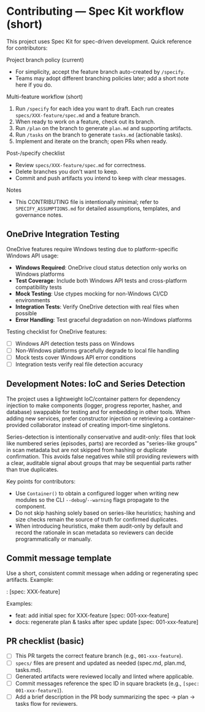 # Contributing — Spec Kit workflow (short)

This project uses Spec Kit for spec-driven development. Quick reference for contributors:

Project branch policy (current)
- For simplicity, accept the feature branch auto-created by `/specify`.
- Teams may adopt different branching policies later; add a short note here if you do.

Multi-feature workflow (short)
1. Run `/specify` for each idea you want to draft. Each run creates `specs/XXX-feature/spec.md` and a feature branch.
2. When ready to work on a feature, check out its branch.
3. Run `/plan` on the branch to generate `plan.md` and supporting artifacts.
4. Run `/tasks` on the branch to generate `tasks.md` (actionable tasks).
5. Implement and iterate on the branch; open PRs when ready.

Post-/specify checklist
- Review `specs/XXX-feature/spec.md` for correctness.
- Delete branches you don't want to keep.
- Commit and push artifacts you intend to keep with clear messages.

Notes
- This CONTRIBUTING file is intentionally minimal; refer to `SPECIFY_ASSUMPTIONS.md` for detailed assumptions, templates, and governance notes.

## OneDrive Integration Testing

OneDrive features require Windows testing due to platform-specific Windows API usage:

- **Windows Required**: OneDrive cloud status detection only works on Windows platforms
- **Test Coverage**: Include both Windows API tests and cross-platform compatibility tests
- **Mock Testing**: Use ctypes mocking for non-Windows CI/CD environments
- **Integration Tests**: Verify OneDrive detection with real files when possible
- **Error Handling**: Test graceful degradation on non-Windows platforms

Testing checklist for OneDrive features:

- [ ] Windows API detection tests pass on Windows
- [ ] Non-Windows platforms gracefully degrade to local file handling
- [ ] Mock tests cover Windows API error conditions
- [ ] Integration tests verify real file detection accuracy

## Development Notes: IoC and Series Detection

The project uses a lightweight IoC/container pattern for dependency injection to make components (logger, progress reporter, hasher, and database) swappable for testing and for embedding in other tools. When adding new services, prefer constructor injection or retrieving a container-provided collaborator instead of creating import-time singletons.

Series-detection is intentionally conservative and audit-only: files that look like numbered series (episodes, parts) are recorded as "series-like groups" in scan metadata but are not skipped from hashing or duplicate confirmation. This avoids false negatives while still providing reviewers with a clear, auditable signal about groups that may be sequential parts rather than true duplicates.

Key points for contributors:

- Use `Container()` to obtain a configured logger when writing new modules so the CLI `--debug`/`--warning` flags propagate to the component.
- Do not skip hashing solely based on series-like heuristics; hashing and size checks remain the source of truth for confirmed duplicates.
- When introducing heuristics, make them audit-only by default and record the rationale in scan metadata so reviewers can decide programmatically or manually.

Commit message template
-----------------------

Use a short, consistent commit message when adding or regenerating spec artifacts. Example:

<type>: <short description> [spec: XXX-feature]

Examples:
- feat: add initial spec for XXX-feature [spec: 001-xxx-feature]
- docs: regenerate plan & tasks after spec update [spec: 001-xxx-feature]

PR checklist (basic)
--------------------

- [ ] This PR targets the correct feature branch (e.g., `001-xxx-feature`).
- [ ] `specs/` files are present and updated as needed (spec.md, plan.md, tasks.md).
- [ ] Generated artifacts were reviewed locally and linted where applicable.
- [ ] Commit messages reference the spec ID in square brackets (e.g., `[spec: 001-xxx-feature]`).
- [ ] Add a brief description in the PR body summarizing the spec -> plan -> tasks flow for reviewers.
